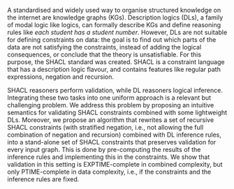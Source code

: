 






A standardised and widely used way to organise structured knowledge on the internet are knowledge graphs (KGs). Description logics (DLs), a family of modal logic like logics, can formally describe KGs and define reasoning rules like _each student has a student number_. However, DLs are not suitable for defining constraints on data: the goal is to find out which parts of the data are not satisfying the constraints, instead of adding the logical consequences, or conclude that the theory is unsatisfiable. For this purpose, the SHACL standard was created. SHACL is a constraint language that has a description logic flavour, and contains features like regular path expressions, negation and recursion.

SHACL reasoners perform validation, while DL reasoners logical inference. Integrating these two tasks into one uniform approach is a relevant but challenging problem. We address this problem by  proposing an intuitive semantics for validating SHACL constraints combined with some lightweight DLs. Moreover, we propose an algorithm that rewrites a set of recursive SHACL constraints (with stratified negation, i.e., not allowing the full combination of negation and recursion) combined with DL inference rules, into a stand-alone set of SHACL constraints that preserves validation for every input graph. This is done by pre-computing the results of the inference rules and implementing this in the constraints. We show that validation in this setting is EXPTIME-complete in combined complexity, but only PTIME-complete in data complexity, i.e., if the constraints and the inference rules are fixed.
















